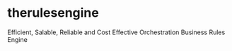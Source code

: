# therulesengine
Efficient, Salable, Reliable and Cost Effective Orchestration Business Rules Engine
